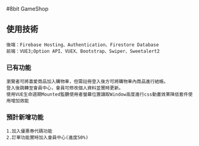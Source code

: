 #8bit GameShop

## 使用技術
```
後端：Firebase Hosting、Authentication、Firestore Database
前端：VUE3;Option API、VUEX、Bootstrap、Swiper、Sweetalert2
```

### 已有功能
```
瀏覽者可將喜愛商品加入購物車，但需註冊登入後方可將購物車內商品進行結帳。
登入後跳轉至會員中心，會員可修改個人資料並實時更新。
使用VUE生命週期Mounted監聽使用者螢幕位置讀取Window高度進行css動畫效果降低套件使用增加效能
```

### 預計新增功能
```
1.加入優惠券代碼功能
2.訂單功能實時加入會員中心(進度50%)
```


